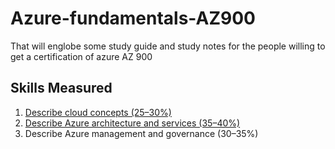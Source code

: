 # Azure-fundamentals-AZ900
That will englobe some study guide and study notes for the people willing to get a certification of azure AZ 900

## Skills Measured

1. [Describe cloud concepts (25–30%)](https://github.com/augustokk/Azure-fundamentals-AZ900/blob/main/Describe%20cloud%20concepts.md)
1. [Describe Azure architecture and services (35–40%)](https://github.com/augustokk/Azure-fundamentals-AZ900/blob/main/Describe%20Azure%20architecture%20and%20services.md)
1. Describe Azure management and governance (30–35%)
